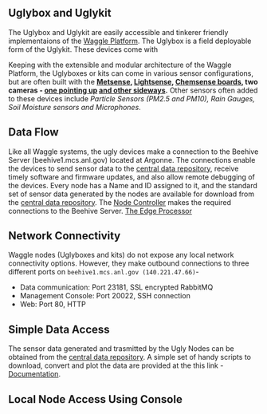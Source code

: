 ## Uglybox and Uglykit 

The Uglybox and Uglykit are easily accessible and tinkerer friendly implementaions of the [Waggle Platform](http://wa8.gl/?page_id=154). The Uglybox is a field deployable form of the Uglykit. These devices come with 

Keeping with the extensible and modular architecture of the Waggle Platform, the Uglyboxes or kits can come in various sensor configurations, but are often built with the **[Metsense](https://github.com/waggle-sensor/sensors/tree/master#metsense-hw-ver-31), [Lightsense](https://github.com/waggle-sensor/sensors/tree/master#lightsense-hw-ver-31), [Chemsense boards](https://github.com/waggle-sensor/sensors/tree/master#chemsense-hw-ver-passamaquoddy-bay), two cameras - [one pointing up](http://www.elpcctv.com/8mp-highdefinition-usb-camera-module-usb20-sony-imx179-color-cmos-sensor-75degree-lens-p-223.html) [and other sideways](http://www.elpcctv.com/5megapixel-usb-camera-module-usb20-omnivision-ov5640-color-cmos-sensor-21mm-lens-p-215.html).** Other sensors often added to these devices include _Particle Sensors (PM2.5 and PM10), Rain Gauges, Soil Moisture sensors and Microphones_.

## Data Flow

Like all Waggle systems, the ugly devices make a connection to the Beehive Server (beehive1.mcs.anl.gov) located at Argonne. The connections enable the devices to send sensor data to the [central data repository](http://www.mcs.anl.gov/research/projects/waggle/downloads/beehive1/), receive timely software and firmware updates, and also allow remote debugging of the devices. Every node has a Name and ID assigned to it, 
and the standard set of sensor data generated by the nodes are available for download from the [central data repository](http://www.mcs.anl.gov/research/projects/waggle/downloads/beehive1/). The [Node Controller](http://www.hardkernel.com/main/products/prdt_info.php?g_code=G143703355573) makes the required connections to the Beehive Server. [The Edge Processor]()


## Network Connectivity

Waggle nodes (Uglyboxes and kits) do not expose any local network connectivity options. However, they make outbound connections to 
three different ports on `beehive1.mcs.anl.gov (140.221.47.66)`- 
  - Data communication:  Port 23181, SSL encrypted RabbitMQ
  - Management Console: Port 20022, SSH connection
  - Web: Port 80, HTTP
  
## Simple Data Access

The sensor data generated and trasmitted by the Ugly Nodes can be obtained from the [central data repository](http://www.mcs.anl.gov/research/projects/waggle/downloads/beehive1/). A simple set of handy scripts to download, convert and plot the data are provided at 
the this link - [Documentation](https://github.com/waggle-sensor/sensors/tree/develop/v3/reports#documentation). 

## Local Node Access Using Console


  
  





